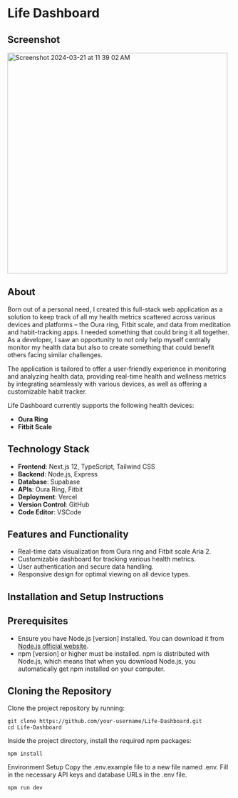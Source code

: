 # Life Dashboard

## Screenshot

<img width="494" alt="Screenshot 2024-03-21 at 11 39 02 AM" src="https://github.com/farhaannishtar/Life-Dashboard/assets/89179469/f3f4809a-f40b-411e-8760-43da817dcf21">


## About

Born out of a personal need, I created this full-stack web application as a solution to keep track of all my health metrics scattered across various devices and platforms – the Oura ring, Fitbit scale, and data from meditation and habit-tracking apps. I needed something that could bring it all together. As a developer, I saw an opportunity to not only help myself centrally monitor my health data but also to create something that could benefit others facing similar challenges.

The application is tailored to offer a user-friendly experience in monitoring and analyzing health data, providing real-time health and wellness metrics by integrating seamlessly with various devices, as well as offering a customizable habit tracker.

Life Dashboard currently supports the following health devices:
- **Oura Ring**
- **Fitbit Scale**

## Technology Stack

- **Frontend**: Next.js 12, TypeScript, Tailwind CSS
- **Backend**: Node.js, Express
- **Database**: Supabase
- **APIs**: Oura Ring, Fitbit
- **Deployment**: Vercel
- **Version Control**: GitHub
- **Code Editor**: VSCode

## Features and Functionality

- Real-time data visualization from Oura ring and Fitbit scale Aria 2.
- Customizable dashboard for tracking various health metrics.
- User authentication and secure data handling.
- Responsive design for optimal viewing on all device types.

## Installation and Setup Instructions

## Prerequisites
- Ensure you have Node.js [version] installed. You can download it from [Node.js official website](https://nodejs.org/).
- npm [version] or higher must be installed. npm is distributed with Node.js, which means that when you download Node.js, you automatically get npm installed on your computer.

## Cloning the Repository
Clone the project repository by running:
```
git clone https://github.com/your-username/Life-Dashboard.git
cd Life-Dashboard
```
Inside the project directory, install the required npm packages:

```
npm install
```

Environment Setup
Copy the .env.example file to a new file named .env.
Fill in the necessary API keys and database URLs in the .env file.

```
npm run dev
```
